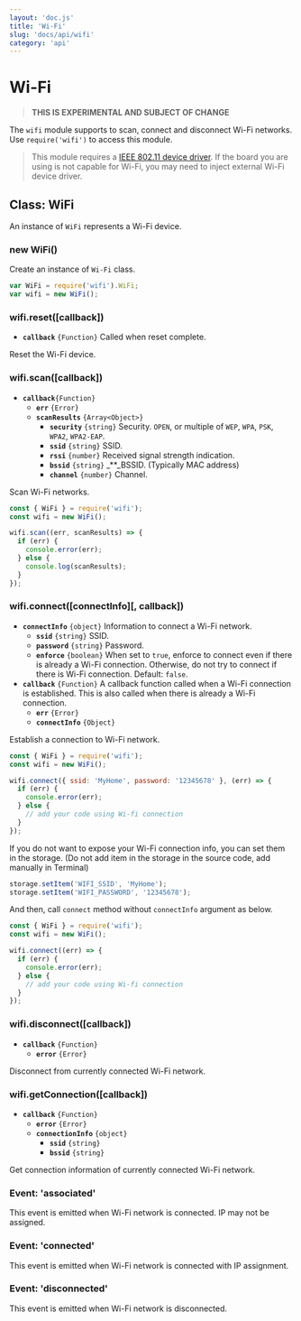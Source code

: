 ```yaml
---
layout: 'doc.js'
title: 'Wi-Fi'
slug: 'docs/api/wifi'
category: 'api'
---
```


# Wi-Fi

> **THIS IS EXPERIMENTAL AND SUBJECT OF CHANGE**

The `wifi` module supports to scan, connect and disconnect Wi-Fi networks. Use `require('wifi')` to access this module.

> This module requires a [IEEE 802.11 device driver](/docs/api/device-driver/#ieee-80211-dev). If the board you are using is not capable for Wi-Fi, you may need to inject external Wi-Fi device driver.

## Class: WiFi

An instance of `WiFi` represents a Wi-Fi device.

### new WiFi()

Create an instance of `Wi-Fi` class.

```javascript
var WiFi = require('wifi').WiFi;
var wifi = new WiFi();
```

### wifi.reset(\[callback])

- **`callback`** `{Function}` Called when reset complete.

Reset the Wi-Fi device.

### wifi.scan(\[callback])

- **`callback`**`{Function}`&#x20;
  - **`err`** `{Error}`&#x20;
  - **`scanResults`** `{Array<Object>}`&#x20;
    - **`security`** `{string}` Security. `OPEN`, or multiple of `WEP`, `WPA`, `PSK`, `WPA2`, `WPA2-EAP`.
    - **`ssid`** `{string}` SSID.
    - **`rssi`** `{number}` Received signal strength indication.
    - **`bssid`** `{string}` \_\*\*\_BSSID. (Typically MAC address)
    - **`channel`** `{number}` Channel.

Scan Wi-Fi networks.

```javascript
const { WiFi } = require('wifi');
const wifi = new WiFi();

wifi.scan((err, scanResults) => {
  if (err) {
    console.error(err);
  } else {
    console.log(scanResults);
  }
});
```

### wifi.connect(\[connectInfo]\[, callback])

- **`connectInfo`** `{object}` Information to connect a Wi-Fi network.
  - **`ssid`** `{string}` SSID.
  - **`password`** `{string}` Password.
  - **`enforce`** `{boolean}` When set to `true`, enforce to connect even if there is already a Wi-Fi connection. Otherwise, do not try to connect if there is Wi-Fi connection. Default: `false`.
- **`callback`** `{Function}` A callback function called when a Wi-Fi connection is established. This is also called when there is already a Wi-Fi connection.
  - **`err`** `{Error}`&#x20;
  - **`connectInfo`** `{Object}`

Establish a connection to Wi-Fi network.

```javascript
const { WiFi } = require('wifi');
const wifi = new WiFi();

wifi.connect({ ssid: 'MyHome', password: '12345678' }, (err) => {
  if (err) {
    console.error(err);
  } else {
    // add your code using Wi-fi connection
  }
});
```

If you do not want to expose your Wi-Fi connection info, you can set them in the storage. (Do not add item in the storage in the source code, add manually in Terminal)

```javascript
storage.setItem('WIFI_SSID', 'MyHome');
storage.setItem('WIFI_PASSWORD', '12345678');
```

And then, call `connect` method without `connectInfo` argument as below.

```javascript
const { WiFi } = require('wifi');
const wifi = new WiFi();

wifi.connect((err) => {
  if (err) {
    console.error(err);
  } else {
    // add your code using Wi-fi connection
  }
});
```

### wifi.disconnect(\[callback])

- **`callback`** `{Function}`
  - **`error`** `{Error}`

Disconnect from currently connected Wi-Fi network.

### wifi.getConnection(\[callback])

- **`callback`** `{Function}`
  - **`error`** `{Error}`
  - **`connectionInfo`** `{object}`
    - **`ssid`** `{string}`
    - **`bssid`** `{string}`

Get connection information of currently connected Wi-Fi network.

### Event: 'associated'

This event is emitted when Wi-Fi network is connected. IP may not be assigned.

### Event: 'connected'

This event is emitted when Wi-Fi network is connected with IP assignment.

### Event: 'disconnected'

This event is emitted when Wi-Fi network is disconnected.
